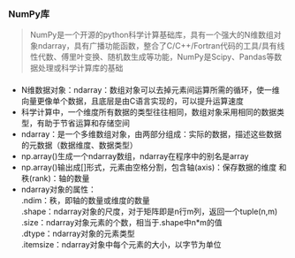### NumPy库
>NumPy是一个开源的python科学计算基础库，具有一个强大的N维数组对象ndarray，具有广播功能函数，整合了C/C++/Fortran代码的工具/具有线性代数、傅里叶变换、随机数生成等功能，NumPy是Scipy、Pandas等数据处理或科学计算库的基础
#### 
- N维数据对象：ndarray：数组对象可以去掉元素间运算所需的循环，使一维向量更像单个数据，且底层是由C语言实现的，可以提升运算速度
- 科学计算中，一个维度所有数据的类型往往相同，数组对象采用相同的数据类型，有助于节省运算和存储空间
- ndarray：是一个多维数组对象，由两部分组成：实际的数据，描述这些数据的元数据（数据维度、数据类型）
- np.array()生成一个ndarray数组，ndarray在程序中的别名是array
- np.array()输出成[]形式，元素由空格分割，包含轴(axis)：保存数据的维度 和 秩(rank)：轴的数量
- ndarray对象的属性：<br>
.ndim：秩，即轴的数量或维度的数量<br>
.shape：ndarray对象的尺度，对于矩阵即是n行m列，返回一个tuple(n,m)<br>
.size：ndarray对象元素的个数，相当于.shape中n\*m的值<br>
.dtype：ndarray对象的元素类型<br>
.itemsize：ndarray对象中每个元素的大小，以字节为单位<br>
